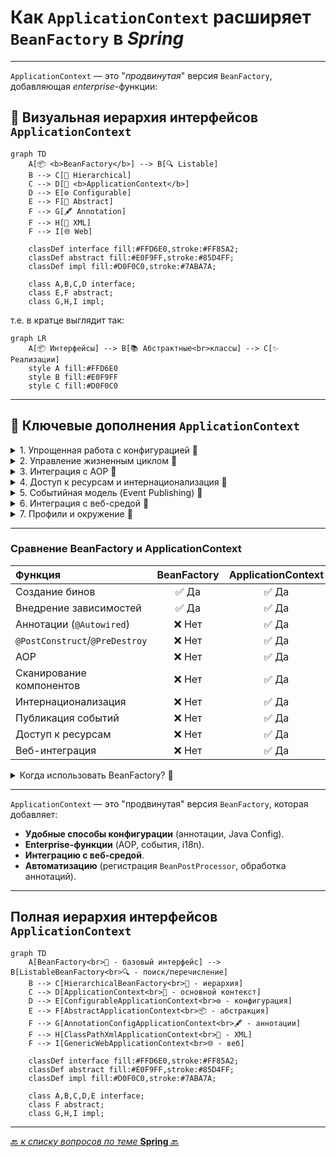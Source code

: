 # Как `ApplicationContext` расширяет `BeanFactory` в _Spring_

---
`ApplicationContext` — это "_продвинутая_" версия `BeanFactory`, добавляющая _enterprise_-функции: 

## 🌈 Визуальная иерархия интерфейсов `ApplicationContext`
```mermaid
graph TD
    A[📦 <b>BeanFactory</b>] --> B[🔍 Listable]
    B --> C[🌳 Hierarchical]
    C --> D[🚀 <b>ApplicationContext</b>]
    D --> E[⚙️ Configurable]
    E --> F[📝 Abstract]
    F --> G[🖋️ Annotation]
    F --> H[📜 XML]
    F --> I[🌐 Web]
    
    classDef interface fill:#FFD6E0,stroke:#FF85A2;
    classDef abstract fill:#E0F9FF,stroke:#85D4FF;
    classDef impl fill:#D0F0C0,stroke:#7ABA7A;
    
    class A,B,C,D interface;
    class E,F abstract;
    class G,H,I impl;
```

т.е. в кратце выглядит так:
```mermaid
graph LR
    A[📦 Интерфейсы] --> B[📚 Абстрактные<br>классы] --> C[✨ Реализации]
    style A fill:#FFD6E0
    style B fill:#E0F9FF
    style C fill:#D0F0C0
```

---
## 🔑 Ключевые дополнения `ApplicationContext`

<details>
        <summary>1. Упрощенная работа с конфигурацией 🔽</summary>

---
* **Автоматическое сканирование компонентов**  
Поддержка аннотаций (`@Component`, `@Service`, `@Repository`) через `@ComponentScan`.


* **Поддержка Java Config**  
Работа с `@Configuration` и `@Bean` **без** XML.


* **Импорт конфигураций**  
Возможность объединять конфиги через `@Import`.

---
</details>



<details>
        <summary>2. Управление жизненным циклом 🔽</summary>

---
* **Автоматическая регистрация `BeanPostProcessor` и `BeanFactoryPostProcessor`**  
В `BeanFactory` их нужно регистрировать вручную.


* **Автоматический вызов `@PostConstruct` и `@PreDestroy`**  
В `BeanFactory` эти аннотации не обрабатываются без дополнительной настройки.

---
</details>



<details>
        <summary>3. Интеграция с AOP 🔽</summary>

---
* **Автоматическое создание AOP-прокси**  
Для `@Transactional`, `@Cacheable` и других аспектов.

---
</details>



<details>
        <summary>4. Доступ к ресурсам и интернационализация 🔽</summary>

---
* Унифицированный API для ресурсов  
Методы `getResource()` для работы с файлами, URL, classpath:

```java
Resource resource = context.getResource("classpath:config.properties");
```


* **Интернационализация (_i18n_)**  
Поддержка MessageSource для локализованных сообщений:

```java
String msg = context.getMessage("greeting", null, Locale.ENGLISH);
```

---
</details>



<details>
        <summary>5. Событийная модель (Event Publishing) 🔽</summary>

---
* **Публикация и обработка событий**  
  Например, уведомления о старте/остановке контекста:

```java
// Публикация события
context.publishEvent(new MyCustomEvent());

// Обработчик
@EventListener
public void handleEvent(MyCustomEvent event) { ... }
```

---
</details>



<details>
        <summary>6. Интеграция с веб-средой 🔽</summary>

---
* **Поддержка веб-приложений**  
  Специальные реализации `WebApplicationContext` для:  

  * Доступа к `ServletContext`

  * Scope `request` и `session`

  * Загрузки ресурсов через `/WEB-INF`

---
</details>



<details>
        <summary>7. Профили и окружение 🔽</summary>

---
* **Управление профилями (`@Profile`)**  
  Активация бинов в зависимости от окружения:

```java
@Profile("prod")
@Service
public class ProdService { ... }
```

* **Доступ к переменным окружения**
  Через `Environment` API:

```java
String dbUrl = context.getEnvironment().getProperty("db.url");
```

---
</details>


---

### Сравнение BeanFactory и ApplicationContext
| Функция                        | BeanFactory | 	ApplicationContext |
|:-------------------------------|:-----------:|:-------------------:|
| Создание бинов                 |    ✅ Да     |        ✅ Да         |
| Внедрение зависимостей         |    	✅ Да    |        	✅ Да        |
| Аннотации (`@Autowired`)       |   	❌ Нет    |        	✅ Да        |
| `@PostConstruct`/`@PreDestroy` |   	❌ Нет    |        	✅ Да        |
| AOP                            |   	❌ Нет    |        	✅ Да        |
| Сканирование компонентов       |   	❌ Нет    |        	✅ Да        |
| Интернационализация            |   	❌ Нет    |        	✅ Да        |
| Публикация событий             |   	❌ Нет    |        	✅ Да        |
| Доступ к ресурсам              |   	❌ Нет    |        	✅ Да        |
| Веб-интеграция                 |   	❌ Нет    |        	✅ Да        |



<details>
        <summary>Когда использовать BeanFactory? 🔽</summary>

---
* **Для ограниченных сред** (микроконтроллеры, минимизация памяти).

* **Когда не нужны дополнительные функции** (AOP, события, i18n).

* **Пример создания**:

```java
DefaultListableBeanFactory factory = new DefaultListableBeanFactory();
XmlBeanDefinitionReader reader = new XmlBeanDefinitionReader(factory);
reader.loadBeanDefinitions(new ClassPathResource("beans.xml"));
MyBean bean = factory.getBean(MyBean.class);
```

---
</details>

---
`ApplicationContext` — это "продвинутая" версия `BeanFactory`, которая добавляет:
* **Удобные способы конфигурации** (аннотации, Java Config).
* **Enterprise-функции** (AOP, события, i18n).
* **Интеграцию с веб-средой**.
* **Автоматизацию** (регистрация `BeanPostProcessor`, обработка аннотаций).

---
## Полная иерархия интерфейсов `ApplicationContext`
```mermaid
graph TD
    A[BeanFactory<br>📜 - базовый интерфейс] --> B[ListableBeanFactory<br>🔍 - поиск/перечисление]
    B --> C[HierarchicalBeanFactory<br>🌳 - иерархия]
    C --> D[ApplicationContext<br>🚀 - основной контекст]
    D --> E[ConfigurableApplicationContext<br>⚙️ - конфигурация]
    E --> F[AbstractApplicationContext<br>📦 - абстракция]
    F --> G[AnnotationConfigApplicationContext<br>🖋️ - аннотации]
    F --> H[ClassPathXmlApplicationContext<br>📄 - XML]
    F --> I[GenericWebApplicationContext<br>🌐 - веб]
    
    classDef interface fill:#FFD6E0,stroke:#FF85A2;
    classDef abstract fill:#E0F9FF,stroke:#85D4FF;
    classDef impl fill:#D0F0C0,stroke:#7ABA7A;
    
    class A,B,C,D,E interface;
    class F abstract;
    class G,H,I impl;
```

---

[🔙 _к списку вопросов по теме_ **Spring** 🔙](/ITM/ITM06_Spring/Spring.md)
